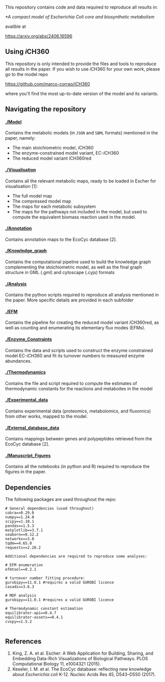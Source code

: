 This repository contains code and data required to reproduce all results in: 

_*A compact model of *Escherichia Coli* core and biosynthetic metabolism_

availble at

https://arxiv.org/abs/2406.16596

## Using *i*CH360

This repository is only intended to provide the files and tools to reproduce all results in the paper. If you wish to use *i*CH360 for your own work, please go to the model repo

https://github.com/marco-corrao/iCH360

where you'll find the most up-to-date version of the model and its variants.

## Navigating the repository
#### [./Model](./Model)
Contains the metabolic models (in `JSON` and `SBML` formats) mentioned in the paper, namely:
- The main stoichiometric model, *i*CH360
- The enzyme-constrained model variant, EC-*i*CH360
- The reduced model variant *i*CH360red

#### [./Visualisation](./Visualisation)
Contains all the relevant metabolic maps, ready to be loaded in Escher for visualisation [1]:
- The full model map
- The compressed model map
- The maps for each metabolic subsystem
- The maps for the pathways not included in the model, but used to compute the equivalent biomass reaction used in the model.
#### [./Annotation](./Visualisation)
Contains annotation maps to the EcoCyc database [2].
#### [./Knowledge_graph](./Knowledge_graph)
Contains the computational pipeline used to build the knowledge graph complementing the stoichiometric model, as well as the final graph structure in GML (.gml) and cytoscape (.cyjs) formats
#### [./Analysis](./Analysis)
Contains the python scripts required to reproduce all analysis mentioned in the paper. More specific details are provided in each subfolder
#### [./EFM](./EFM)
Contains the pipeline for creating the reduced model variant *i*CH360red, as well as counting and enumerating its elementary flux modes (EFMs).
#### [./Enzyme_Constraints](./Enzyme_Constraints)
Contains the data and scripts used to construct the enzyme constrained model EC-*i*CH360 and fit its turnover numbers to measured enzyme abundances.
#### [./Thermodynamics](./Thermodynamics)
Contains the file and script required to compute the estimates of thermodynamic constants for the reactions and metaboites in the model
#### [./Experimental_data](./Experimental_data)
Contains experimental data (proteomics, metabolomics, and fluxomics) from other works, mapped to the model.
#### [./External_database_data](./External_database_data)
Contains mappings between genes and polypeptides retrieved from the EcoCyc database [2].
#### [./Manuscript_Figures](./Manuscript_Figures)
Contains all the notebooks (in python and R) required to reproduce the figures in the paper.


## Dependencies
The following packages are used throughout the repo:
```
# General dependencies (used throughout)
cobra==0.29.0
numpy==1.24.0
scipy==1.10.1
pandas==1.5.3
matplotlib==3.7.1
seaborn==0.12.2
networkx==3.0
tqdm==4.65.0
requests==2.28.2

Additional dependencies are required to reproduce some analyses:

# EFM enumeration
efmtool==0.2.1

# turnover number fitting procedure:
gurobipy==11.0.1 #requires a valid GUROBI licence
casadi==3.6.3

# MDF analysis
gurobipy==11.0.1 #requires a valid GUROBI licence

# Thermodynamic constant estimation
equilibrator-api==0.4.7
equilibrator-assets==0.4.1
cvxpy==1.5.2


```
## References
 1. King, Z. A. et al. Escher: A Web Application for Building, Sharing, and Embedding Data-Rich Visualizations of Biological Pathways. PLOS Computational Biology 11, e1004321 (2015).
 2. Keseler, I. M. et al. The EcoCyc database: reflecting new knowledge about _Escherichia coli_ K-12. Nucleic Acids Res 45, D543–D550 (2017).